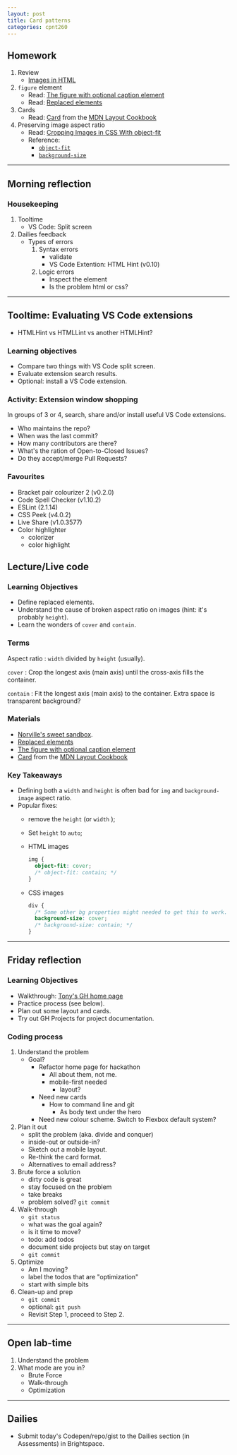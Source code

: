 ```yaml
---
layout: post
title: Card patterns
categories: cpnt260
---
```


## Homework
1. Review
    - [Images in HTML](https://developer.mozilla.org/en-US/docs/Learn/HTML/Multimedia_and_embedding/Images_in_HTML)
2. `figure` element
    - Read: [The figure with optional caption element](https://developer.mozilla.org/en-US/docs/Web/HTML/Element/figure)
    - Read: [Replaced elements](https://developer.mozilla.org/en-US/docs/Web/CSS/Replaced_element)
3. Cards
    - Read: [Card](https://developer.mozilla.org/en-US/docs/Web/CSS/Layout_cookbook/Card) from the [MDN Layout Cookbook](https://developer.mozilla.org/en-US/docs/Web/CSS/Layout_cookbook)
4. Preserving image aspect ratio
    - Read: [Cropping Images in CSS With object-fit](https://www.digitalocean.com/community/tutorials/css-cropping-images-object-fit)
    - Reference: 
        - [`object-fit`](https://developer.mozilla.org/en-US/docs/Web/CSS/object-fit)
        - [`background-size`](https://developer.mozilla.org/en-US/docs/Web/CSS/background-size)

---

## Morning reflection
### Housekeeping
1. Tooltime
    - VS Code: Split screen
2. Dailies feedback
    - Types of errors
        1. Syntax errors
            - validate
            - VS Code Extention: HTML Hint (v0.10)
        2. Logic errors
            - Inspect the element
            - Is the problem html or css?

---

## Tooltime: Evaluating VS Code extensions
 - HTMLHint vs HTMLLint vs another HTMLHint?

### Learning objectives
- Compare two things with VS Code split screen.
- Evaluate extension search results.
- Optional: install a VS Code extension.

### Activity: Extension window shopping
In groups of 3 or 4, search, share and/or install useful VS Code extensions.
- Who maintains the repo?
- When was the last commit?
- How many contributors are there?
- What's the ration of Open-to-Closed Issues?
- Do they accept/merge Pull Requests?

### Favourites
- Bracket pair colourizer 2 (v0.2.0)
- Code Spell Checker (v1.10.2)
- ESLint (2.1.14)
- CSS Peek (v4.0.2)
- Live Share (v1.0.3577)
- Color highlighter
  - colorizer
  - color highlight

## Lecture/Live code
### Learning Objectives
- Define replaced elements.
- Understand the cause of broken aspect ratio on images (hint: it's probably `height`).
- Learn the wonders of `cover` and `contain`.

### Terms
Aspect ratio
: `width` divided by `height` (usually).

`cover`
: Crop the longest axis (main axis) until the cross-axis fills the container.

`contain`
: Fit the longest axis (main axis) to the container. Extra space is transparent background?

### Materials
- [Norville's sweet sandbox](https://nozky.github.io/playground/).
- [Replaced elements](https://developer.mozilla.org/en-US/docs/Web/CSS/Replaced_element)
- [The figure with optional caption element](https://developer.mozilla.org/en-US/docs/Web/HTML/Element/figure)
- [Card](https://developer.mozilla.org/en-US/docs/Web/CSS/Layout_cookbook/Card) from the [MDN Layout Cookbook](https://developer.mozilla.org/en-US/docs/Web/CSS/Layout_cookbook)

### Key Takeaways
- Defining both a `width` and `height` is often bad for `img` and `background-image` aspect ratio.
- Popular fixes:
    - remove the `height` (or `width` );
    - Set `height` to `auto`;
    - HTML images

        ```css
        img {
          object-fit: cover; 
          /* object-fit: contain; */
        }
        ```

    - CSS images

        ```css
        div {
          /* Some other bg properties might needed to get this to work. */
          background-size: cover; 
          /* background-size: contain; */
        }
        ```

--- 

## Friday reflection
### Learning Objectives
- Walkthrough: [Tony's GH home page](https://acidtone.github.io/)
- Practice process (see below).
- Plan out some layout and cards.
- Try out GH Projects for project documentation.

### Coding process
1. Understand the problem
    - Goal?
      - Refactor home page for hackathon
          - All about them, not me.
          - mobile-first needed
            - layout?
      - Need new cards
        - How to command line and git
          - As body text under the hero
      - Need new colour scheme. Switch to Flexbox default system? 
2. Plan it out
    - split the problem (aka. divide and conquer)
    - inside-out or outside-in?
    - Sketch out a mobile layout.
    - Re-think the card format.
    - Alternatives to email address?
3. Brute force a solution
    - dirty code is great
    - stay focused on the problem
    - take breaks
    - problem solved? `git commit`
4. Walk-through
    - `git status`
    - what was the goal again?
    - is it time to move?
    - todo: add todos
    - document side projects but stay on target
    - `git commit`
5. Optimize
    - Am I moving?
    - label the todos that are "optimization"
    - start with simple bits
6. Clean-up and prep
    - `git commit`
    - optional: `git push`
    - Revisit Step 1, proceed to Step 2.

---

## Open lab-time
1. Understand the problem
2. What mode are you in? 
    - Brute Force
    - Walk-through
    - Optimization

---

## Dailies
- Submit today's Codepen/repo/gist to the Dailies section (in Assessments) in Brightspace.